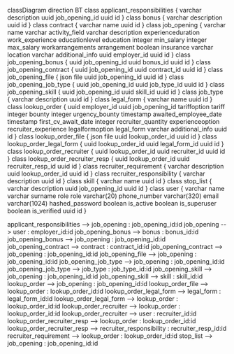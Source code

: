 classDiagram
direction BT
class applicant_responsibilities {
   varchar description
   uuid job_opening_id
   uuid id
}
class bonus {
   varchar description
   uuid id
}
class contract {
   varchar name
   uuid id
}
class job_opening {
   varchar name
   varchar activity_field
   varchar description
   experienceduration work_experience
   educationlevel education
   integer min_salary
   integer max_salary
   workarrangements arrangement
   boolean insurance
   varchar location
   varchar additional_info
   uuid employer_id
   uuid id
}
class job_opening_bonus {
   uuid job_opening_id
   uuid bonus_id
   uuid id
}
class job_opening_contract {
   uuid job_opening_id
   uuid contract_id
   uuid id
}
class job_opening_file {
   json file
   uuid job_opening_id
   uuid id
}
class job_opening_job_type {
   uuid job_opening_id
   uuid job_type_id
   uuid id
}
class job_opening_skill {
   uuid job_opening_id
   uuid skill_id
   uuid id
}
class job_type {
   varchar description
   uuid id
}
class legal_form {
   varchar name
   uuid id
}
class lookup_order {
   uuid employer_id
   uuid job_opening_id
   tariffoption tariff
   integer bounty
   integer urgency_bounty
   timestamp awaited_employee_date
   timestamp first_cv_await_date
   integer recruiter_quantity
   experienceoption recruiter_experience
   legalformoption legal_form
   varchar additional_info
   uuid id
}
class lookup_order_file {
   json file
   uuid lookup_order_id
   uuid id
}
class lookup_order_legal_form {
   uuid lookup_order_id
   uuid legal_form_id
   uuid id
}
class lookup_order_recruiter {
   uuid lookup_order_id
   uuid recruiter_id
   uuid id
}
class lookup_order_recruiter_resp {
   uuid lookup_order_id
   uuid recruiter_resp_id
   uuid id
}
class recruiter_requirement {
   varchar description
   uuid lookup_order_id
   uuid id
}
class recruiter_responsibility {
   varchar description
   uuid id
}
class skill {
   varchar name
   uuid id
}
class stop_list {
   varchar description
   uuid job_opening_id
   uuid id
}
class user {
   varchar name
   varchar surname
   role role
   varchar(20) phone_number
   varchar(320) email
   varchar(1024) hashed_password
   boolean is_active
   boolean is_superuser
   boolean is_verified
   uuid id
}

applicant_responsibilities  -->  job_opening : job_opening_id:id
job_opening  -->  user : employer_id:id
job_opening_bonus  -->  bonus : bonus_id:id
job_opening_bonus  -->  job_opening : job_opening_id:id
job_opening_contract  -->  contract : contract_id:id
job_opening_contract  -->  job_opening : job_opening_id:id
job_opening_file  -->  job_opening : job_opening_id:id
job_opening_job_type  -->  job_opening : job_opening_id:id
job_opening_job_type  -->  job_type : job_type_id:id
job_opening_skill  -->  job_opening : job_opening_id:id
job_opening_skill  -->  skill : skill_id:id
lookup_order  -->  job_opening : job_opening_id:id
lookup_order_file  -->  lookup_order : lookup_order_id:id
lookup_order_legal_form  -->  legal_form : legal_form_id:id
lookup_order_legal_form  -->  lookup_order : lookup_order_id:id
lookup_order_recruiter  -->  lookup_order : lookup_order_id:id
lookup_order_recruiter  -->  user : recruiter_id:id
lookup_order_recruiter_resp  -->  lookup_order : lookup_order_id:id
lookup_order_recruiter_resp  -->  recruiter_responsibility : recruiter_resp_id:id
recruiter_requirement  -->  lookup_order : lookup_order_id:id
stop_list  -->  job_opening : job_opening_id:id
